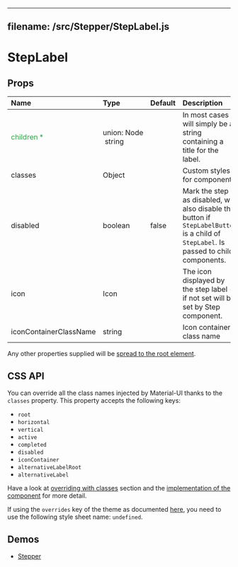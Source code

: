 <!--- This documentation is automatically generated, do not try to edit it. -->

---
filename: /src/Stepper/StepLabel.js
---

# StepLabel



## Props

| Name | Type | Default | Description |
|:-----|:-----|:--------|:------------|
| <span style="color: #31a148">children *</span> | union:&nbsp;Node<br>&nbsp;string<br> |  | In most cases will simply be a string containing a title for the label. |
| classes | Object |  | Custom styles for component. |
| disabled | boolean | false | Mark the step as disabled, will also disable the button if `StepLabelButton` is a child of `StepLabel`. Is passed to child components. |
| icon | Icon |  | The icon displayed by the step label - if not set will be set by Step component. |
| iconContainerClassName | string |  | Icon container class name |

Any other properties supplied will be [spread to the root element](/customization/api#spread).

## CSS API

You can override all the class names injected by Material-UI thanks to the `classes` property.
This property accepts the following keys:
- `root`
- `horizontal`
- `vertical`
- `active`
- `completed`
- `disabled`
- `iconContainer`
- `alternativeLabelRoot`
- `alternativeLabel`

Have a look at [overriding with classes](/customization/overrides#overriding-with-classes) section
and the [implementation of the component](https://github.com/callemall/material-ui/tree/v1-beta/src/Stepper/StepLabel.js)
for more detail.

If using the `overrides` key of the theme as documented
[here](/customization/themes#customizing-all-instances-of-a-component-type),
you need to use the following style sheet name: `undefined`.

## Demos

- [Stepper](/demos/stepper)

